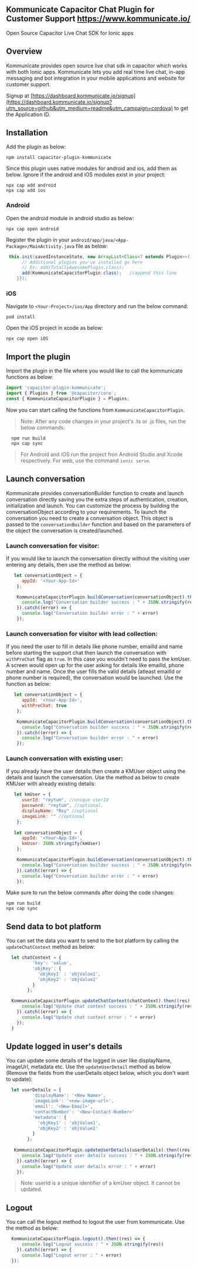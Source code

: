 ## Kommunicate Capacitor Chat Plugin for Customer Support https://www.kommunicate.io/

Open Source Capacitor Live Chat SDK for Ionic apps

## Overview
Kommunicate provides open source live chat sdk in capacitor which works with both Ionic apps. Kommunicate lets you add real time live chat, in-app messaging and bot integration in your mobile applications and website for customer support.

Signup at [https://dashboard.kommunicate.io/signup](https://dashboard.kommunicate.io/signup?utm_source=github&utm_medium=readme&utm_campaign=cordova) to get the Application ID.

## Installation

Add the plugin as below:

```
npm install capacitor-plugin-kommunicate
```

Since this plugin uses native modules for android and ios, add them as below. Ignore if the android and iOS modules exist in your project:
```
npx cap add android
npx cap add ios
```

### Android 
Open the android module in android studio as below:
```
npx cap open android
```

Register the plugin in your `android/app/java/<App-Package>/MainActivity.java` file as below:

```java
 this.init(savedInstanceState, new ArrayList<Class<? extends Plugin>>() {{
      // Additional plugins you've installed go here
      // Ex: add(TotallyAwesomePlugin.class);
      add(KommunicateCapacitorPlugin.class);   //append this line
    }});
```

### iOS
Navigate to `<Your-Project>/ios/App` directory and run the below command:
```
pod install
```

Open the iOS project in xcode as below:
```
npx cap open iOS
```

## Import the plugin
Import the plugin in the file where you would like to call the kommunicate functions as below:

```js
import 'capacitor-plugin-kommunicate';
import { Plugins } from '@capacitor/core';
const { KommunicateCapacitorPlugin } = Plugins;
```

Now you can start calling the functions from `KommunicateCapacitorPlugin`.

> Note: After any code changes in your project's .ts or .js files, run the below commands:
   ```
     npm run build
     npx cap sync
   ```
> For Android and iOS run the project fron Android Studio and Xcode respectively. For web, use the command `ionic serve`.

## Launch conversation
Kommunicate provides conversationBuilder function to create and launch conversation directly saving you the extra steps of authentication, creation, initialization and launch. You can customize the process by building the conversationObject according to your requirements.
To launch the conversation you need to create a conversation object. This object is passed to the `conversationBuilder` function and based on the parameters of the object the conversation is created/launched.

### Launch conversation for visitor:
If you would like to launch the conversation directly without the visiting user entering any details, then use the method as below:

```js
   let conversationObject = {
      appId: '<Your-App-Id>'
    };

    KommunicateCapacitorPlugin.buildConversation(conversationObject).then((res) => {
      console.log("Conversation builder success : " + JSON.stringify(res))
    }).catch((error) => {
      console.log("Conversation builder error : " + error)
    });
```

### Launch conversation for visitor with lead collection:
If you need the user to fill in details like phone number, emailId and name before starting the support chat then launch the conversation with `withPreChat` flag as `true`. In this case you wouldn't need to pass the kmUser. A screen would open up for the user asking for details like emailId, phone number and name. Once the user fills the valid details (atleast emailId or phone number is required), the conversation would be launched. Use the function as below:

```js
   let conversationObject = {
      appId: '<Your-App-Id>',
      withPreChat: true
    };

    KommunicateCapacitorPlugin.buildConversation(conversationObject).then((res) => {
      console.log("Conversation builder success : " + JSON.stringify(res))
    }).catch((error) => {
      console.log("Conversation builder error : " + error)
    });
```

### Launch conversation with existing user:
If you already have the user details then create a KMUser object using the details and launch the conversation. Use the method as below to create KMUser with already existing details:

```js
   let kmUser = {
      userId: "reytum", //unique userId
      password: "reytum", //optional,
      displayName: "Rey" //optional
      imageLink: "" //optional
    };
    
   let conversationObject = {
      appId: '<Your-App-Id>',
      kmUser: JSON.stringify(kmUser)
    };

    KommunicateCapacitorPlugin.buildConversation(conversationObject).then((res) => {
      console.log("Conversation builder success : " + JSON.stringify(res))
    }).catch((error) => {
      console.log("Conversation builder error : " + error)
    });
```

Make sure to run the below commands after doing the code changes:
```
npm run build
npx cap sync
```

## Send data to bot platform
You can set the data you want to send to the bot platform by calling the `updateChatContext` method as below:

```js
  let chatContext = {
          'key': 'value',
          'objKey': {
            'objKey1' : 'objValue1',
            'objKey2' : 'objValue2'
          }
        };

  KommunicateCapacitorPlugin.updateChatContext(chatContext).then((res) => {
      console.log("Update chat context success : " + JSON.stringify(res))
    }).catch((error) => {
      console.log("Update chat context error : " + error)
    });
  }
```

## Update logged in user's details
You can update some details of the logged in user like displayName, imageUrl, metadata etc. Use the `updateUserDetail` method as below (Remove the fields from the userDetails object below, which you don't want to update):

```js
  let userDetails = {
          'displayName': '<New Name>',
          'imageLink': '<new-image-url>',
          'email': '<New-Email>',
          'contactNumber': '<New-Contact-Number>'
          'metadata': {
            'objKey1' : 'objValue1',
            'objKey2' : 'objValue2'
          }
        };
        
   KommunicateCapacitorPlugin.updateUserDetails(userDetails).then((res) => {
      console.log("Update user details success : " + JSON.stringify(res))
    }).catch((error) => {
      console.log("Update user details error : " + error)
    });
```
> Note: userId is a unique identifier of a kmUser object. It cannot be updated.

## Logout
You can call the logout method to logout the user from kommunicate. Use the method as below:

```js
  KommunicateCapacitorPlugin.logout().then((res) => {
      console.log("Logout success : " + JSON.stringify(res))
    }).catch((error) => {
      console.log("Logout error : " + error)
  });
```


